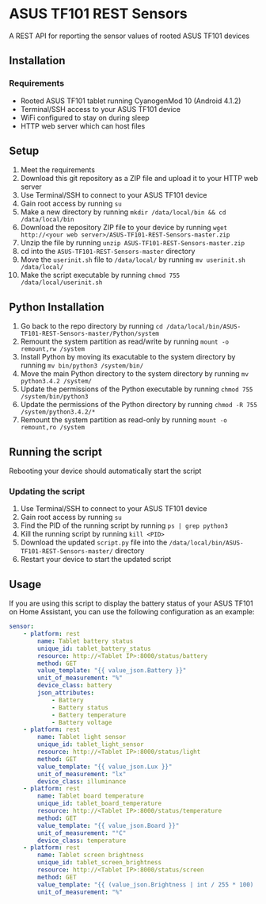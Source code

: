 # ASUS TF101 REST Sensors
A REST API for reporting the sensor values of rooted ASUS TF101 devices

## Installation

### Requirements
- Rooted ASUS TF101 tablet running CyanogenMod 10 (Android 4.1.2)
- Terminal/SSH access to your ASUS TF101 device
- WiFi configured to stay on during sleep
- HTTP web server which can host files

## Setup
1. Meet the requirements
2. Download this git repository as a ZIP file and upload it to your HTTP web server
3. Use Terminal/SSH to connect to your ASUS TF101 device
4. Gain root access by running `su`
5. Make a new directory by running `mkdir /data/local/bin && cd /data/local/bin`
6. Download the repository ZIP file to your device by running `wget http://<your web server>/ASUS-TF101-REST-Sensors-master.zip`
7. Unzip the file by running `unzip ASUS-TF101-REST-Sensors-master.zip`
8. cd into the `ASUS-TF101-REST-Sensors-master` directory
9. Move the `userinit.sh` file to `/data/local/` by running `mv userinit.sh /data/local/`
10. Make the script executable by running `chmod 755 /data/local/userinit.sh`

## Python Installation
1. Go back to the repo directory by running `cd /data/local/bin/ASUS-TF101-REST-Sensors-master/Python/system`
2. Remount the system partition as read/write by running `mount -o remount,rw /system`
3. Install Python by moving its exacutable to the system directory by running `mv bin/python3 /system/bin/`
4. Move the main Python directory to the system directory by running `mv python3.4.2 /system/`
5. Update the permissions of the Python executable by running `chmod 755 /system/bin/python3`
6. Update the permissions of the Python directory by running `chmod -R 755 /system/python3.4.2/*`
7. Remount the system partition as read-only by running `mount -o remount,ro /system`

## Running the script
Rebooting your device should automatically start the script

### Updating the script
1. Use Terminal/SSH to connect to your ASUS TF101 device
2. Gain root access by running `su`
3. Find the PID of the running script by running `ps | grep python3`
4. Kill the running script by running `kill <PID>`
5. Download the updated `script.py` file into the `/data/local/bin/ASUS-TF101-REST-Sensors-master/` directory
6. Restart your device to start the updated script

## Usage
If you are using this script to display the battery status of your ASUS TF101 on Home Assistant, you can use the following configuration as an example:

```yaml
sensor:
    - platform: rest
        name: Tablet battery status
        unique_id: tablet_battery_status
        resource: http://<Tablet IP>:8000/status/battery
        method: GET
        value_template: "{{ value_json.Battery }}"
        unit_of_measurement: "%"
        device_class: battery
        json_attributes:
            - Battery
            - Battery status
            - Battery temperature
            - Battery voltage
    - platform: rest
        name: Tablet light sensor
        unique_id: tablet_light_sensor
        resource: http://<Tablet IP>:8000/status/light
        method: GET
        value_template: "{{ value_json.Lux }}"
        unit_of_measurement: "lx"
        device_class: illuminance
    - platform: rest
        name: Tablet board temperature
        unique_id: tablet_board_temperature
        resource: http://<Tablet IP>:8000/status/temperature
        method: GET
        value_template: "{{ value_json.Board }}"
        unit_of_measurement: "°C"
        device_class: temperature
    - platform: rest
        name: Tablet screen brightness
        unique_id: tablet_screen_brightness
        resource: http://<Tablet IP>:8000/status/screen
        method: GET
        value_template: "{{ (value_json.Brightness | int / 255 * 100) | round(0) }}"
        unit_of_measurement: "%"
```